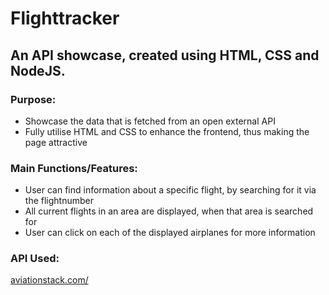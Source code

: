 # Flighttracker 

## An API showcase, created using HTML, CSS and NodeJS. 

### Purpose: 
- Showcase the data that is fetched from an open external API
- Fully utilise HTML and CSS to enhance the frontend, thus making the page attractive

### Main Functions/Features:

- User can find information about a specific flight, by searching for it via the flightnumber
- All  current flights in an area are displayed, when that area is searched for
- User can click on each of the displayed airplanes for more information 

### API Used: 
[aviationstack.com/](https://aviationstack.com/)